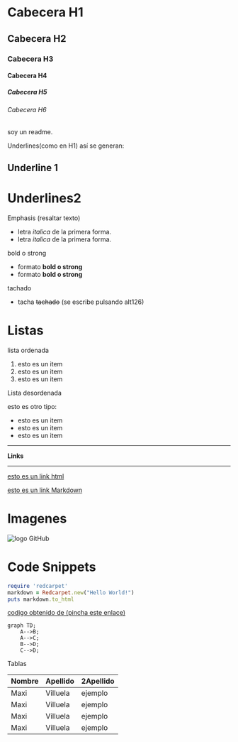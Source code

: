 # Cabecera H1
## Cabecera H2
### Cabecera H3
#### Cabecera H4
##### Cabecera H5
###### Cabecera H6

soy un readme.

Underlines(como en H1) así se generan:

Underline 1
-----------------------------------------

Underlines2
===============================================

Emphasis (resaltar texto)

- letra *italica* de la primera forma. 
- letra _italica_ de la primera forma.

bold o strong

- formato **bold o strong**
- formato __bold o strong__

tachado 
- tacha ~~tachado~~ (se escribe pulsando alt126)

Listas
================================================
lista ordenada

1. esto es un item
1. esto es un item
1. esto es un item

Lista desordenada

esto es otro tipo:
 
- esto es un item
- esto es un item
- esto es un item
----------------------------

__Links__

-----------------------------------------------------
<a href="http://google.com"> esto es un link html </a>

[esto es un link Markdown](http://www.google.com) 


Imagenes
====================
![logo GitHub](https://1000logos.net/wp-content/uploads/2018/08/GitHub-cat-logo.jpg)


# Code Snippets
 ```ruby
require 'redcarpet'
markdown = Redcarpet.new("Hello World!")
puts markdown.to_html
```

[codigo obtenido de (pincha este enlace)](https://docs.github.com/es/get-started/writing-on-github/working-with-advanced-formatting/creating-and-highlighting-code-blocks)

```mermaid
graph TD;
    A-->B;
    A-->C;
    B-->D;
    C-->D;
```

Tablas

| Nombre | Apellido | 2Apellido |
| ------ | -------- | --------- |
| Maxi   | Villuela | ejemplo   |
| Maxi   | Villuela | ejemplo   |
| Maxi   | Villuela | ejemplo   |
| Maxi   | Villuela | ejemplo   |


